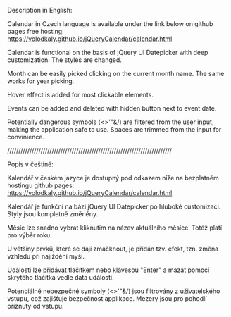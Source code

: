Description in English:

Calendar in Czech language is available under the link below on github pages free hosting:
https://volodkaly.github.io/jQueryCalendar/calendar.html 

Calendar is functional on the basis of jQuery UI Datepicker with deep customization.
The styles are changed.

Month can be easily picked clicking on the current month name.
The same works for year picking.

Hover effect is added for most clickable elements.

Events can be added and deleted with hidden button next to event date.

Potentially dangerous symbols (<>'"&/) are filtered from the user input,
making the application safe to use. Spaces are trimmed from the input for convinience. 


//////////////////////////////////////////////////////////////////////////

Popis v češtině:

Kalendář v českém jazyce je dostupný pod odkazem níže na bezplatném hostingu github pages:
https://volodkaly.github.io/jQueryCalendar/calendar.html

Kalendář je funkční na bázi jQuery UI Datepicker po hluboké customizaci. Styly jsou kompletně změněny.

Měsíc lze snadno vybrat kliknutím na název aktuálního měsíce. Totéž platí pro výběr roku.

U většiny prvků, které se dají zmačknout, je přidán tzv. efekt, tzn. změna vzhledu při najíždění myší.

Události lze přidávat tlačítkem nebo klávesou "Enter" a mazat pomocí skrytého tlačítka vedle data události.

Potenciálně nebezpečné symboly (<>'"&/) jsou filtrovány z uživatelského vstupu,
což zajišťuje bezpečnost applikace. Mezery jsou pro pohodlí oříznuty od vstupu.
